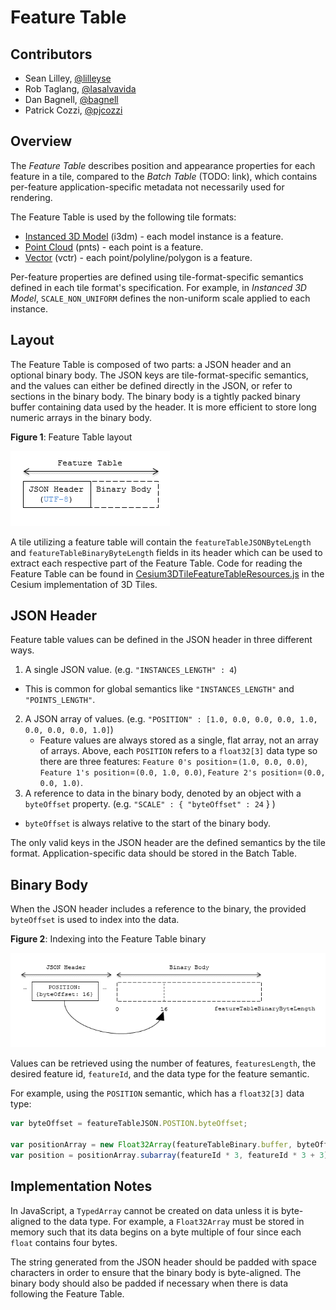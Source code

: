 # Feature Table

## Contributors

* Sean Lilley, [@lilleyse](https://twitter.com/lilleyse)
* Rob Taglang, [@lasalvavida](https://github.com/lasalvavida)
* Dan Bagnell, [@bagnell](https://github.com/bagnell)
* Patrick Cozzi, [@pjcozzi](https://twitter.com/pjcozzi)

## Overview

The _Feature Table_ describes position and appearance properties for each feature in a tile, compared to the _Batch Table_ (TODO: link), which contains per-feature application-specific metadata not necessarily used for rendering.

The Feature Table is used by the following tile formats:
* [Instanced 3D Model](../Instanced3DModel) (i3dm) - each model instance is a feature.
* [Point Cloud](../PointCloud) (pnts) - each point is a feature.
* [Vector](../VectorData) (vctr) - each point/polyline/polygon is a feature.

Per-feature properties are defined using tile-format-specific semantics defined in each tile format's specification.  For example, in _Instanced 3D Model_, `SCALE_NON_UNIFORM` defines the non-uniform scale applied to each instance.

## Layout

The Feature Table is composed of two parts: a JSON header and an optional binary body. The JSON keys are tile-format-specific semantics, and the values can either be defined directly in the JSON, or refer to sections in the binary body.
The binary body is a tightly packed binary buffer containing data used by the header. It is more efficient to store long numeric arrays in the binary body.

**Figure 1**: Feature Table layout

![feature table layout](figures/feature-table-layout.png)

A tile utilizing a feature table will contain the `featureTableJSONByteLength` and `featureTableBinaryByteLength` fields in its header which can be used to extract each respective part of the Feature Table.
Code for reading the Feature Table can be found in [Cesium3DTileFeatureTableResources.js](https://github.com/AnalyticalGraphicsInc/cesium/blob/3d-tiles/Source/Scene/Cesium3DTileFeatureTableResources.js) in the Cesium implementation of 3D Tiles.

## JSON Header

Feature table values can be defined in the JSON header in three different ways.

1. A single JSON value. (e.g. `"INSTANCES_LENGTH" : 4`)
  * This is common for global semantics like `"INSTANCES_LENGTH"` and `"POINTS_LENGTH"`.
2. A JSON array of values. (e.g. `"POSITION" : [1.0, 0.0, 0.0, 0.0, 1.0, 0.0, 0.0, 0.0, 1.0]`)
    * Feature values are always stored as a single, flat array, not an array of arrays.  Above, each `POSITION` refers to a `float32[3]` data type so there are three features: `Feature 0's position`=`(1.0, 0.0, 0.0)`, `Feature 1's position`=`(0.0, 1.0, 0.0)`, `Feature 2's position`=`(0.0, 0.0, 1.0)`.
3. A reference to data in the binary body, denoted by an object with a `byteOffset` property. (e.g. `"SCALE" : { "byteOffset" : 24` } )
  * `byteOffset` is always relative to the start of the binary body.

The only valid keys in the JSON header are the defined semantics by the tile format.  Application-specific data should be stored in the Batch Table.

## Binary Body

When the JSON header includes a reference to the binary, the provided `byteOffset` is used to index into the data. 

**Figure 2**: Indexing into the Feature Table binary

![feature table binary index](figures/feature-table-binary-index.png)

Values can be retrieved using the number of features, `featuresLength`, the desired feature id, `featureId`, and the data type for the feature semantic.

For example, using the `POSITION` semantic, which has a `float32[3]` data type:

```javascript
var byteOffset = featureTableJSON.POSTION.byteOffset;

var positionArray = new Float32Array(featureTableBinary.buffer, byteOffset, featuresLength * 3); // There are three components for each POSITION feature.
var position = positionArray.subarray(featureId * 3, featureId * 3 + 3); // Using subarray creates a view into the array, and not a new array.
```

## Implementation Notes

In JavaScript, a `TypedArray` cannot be created on data unless it is byte-aligned to the data type.
For example, a `Float32Array` must be stored in memory such that its data begins on a byte multiple of four since each `float` contains four bytes.

The string generated from the JSON header should be padded with space characters in order to ensure that the binary body is byte-aligned.
The binary body should also be padded if necessary when there is data following the Feature Table.
